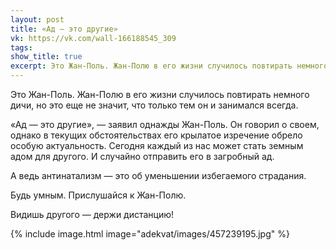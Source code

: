 ```yaml
---
layout: post
title: «Ад — это другие»
vk: https://vk.com/wall-166188545_309
tags: 
show_title: true
excerpt: Это Жан-Поль. Жан-Полю в его жизни случилось повтирать немного дичи, но это еще не значит, что только тем он и занимался всегда. «Ад — это другие», — заявил однажды Жан-Поль. Он говорил о...
---
```

Это Жан-Поль. Жан-Полю в его жизни случилось повтирать немного дичи, но это еще не значит, что только тем он и занимался всегда.

«Ад — это другие», — заявил однажды Жан-Поль. Он говорил о своем, однако в текущих обстоятельствах его крылатое изречение обрело особую актуальность. Сегодня каждый из нас может стать земным адом для другого. И случайно отправить его в загробный ад.

А ведь антинатализм — это об уменьшении избегаемого страдания.

Будь умным. Прислушайся к Жан-Полю.

Видишь другого — держи дистанцию!

{% include image.html image="adekvat/images/457239195.jpg" %}